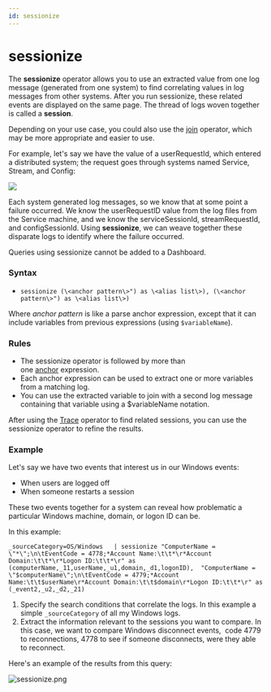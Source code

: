 ```yaml
---
id: sessionize
---
```


# sessionize

The **sessionize** operator allows you to use an extracted value from
one log message (generated from one system) to find correlating values
in log messages from other systems. After you run sessionize, these
related events are displayed on the same page. The thread of logs woven
together is called a **session**.

Depending on your use case, you could also use the
[join](join.md "join") operator, which may be more appropriate and
easier to use.

For example, let's say we have the value of a userRequestId, which
entered a distributed system; the request goes through systems named
Service, Stream, and Config:

![](../../static/img/Search-Query-Language/Search-Operators/sessionize/../../../../Assets/Media_Repo_for_Search/Sessionize_layout_574x155.png)

Each system generated log messages, so we know that at some point a
failure occurred. We know the userRequestID value from the log files
from the Service machine, and we know the serviceSessionId,
streamRequestId, and configSessionId. Using **sessionize**, we can weave
together these disparate logs to identify where the failure occurred.

Queries using sessionize cannot be added to a Dashboard.

### Syntax

* `sessionize (\<anchor pattern\>") as \<alias list\>), (\<anchor pattern\>") as \<alias list\>) `

Where *anchor pattern* is like a parse anchor expression, except that it
can include variables from previous expressions (using `$variableName`).

### Rules

* The sessionize operator is followed by more than
    one [anchor](../01-Parse-Operators/01-Parse-Predictable-Patterns-Using-an-Anchor.md "Parse Operator") expression.
* Each anchor expression can be used to extract one or more variables
    from a matching log.
* You can use the extracted variable to join with a second log message
    containing that variable using a $variableName notation.

After using the [Trace](trace.md "trace") operator to find related
sessions, you can use the sessionize operator to refine the results.

### Example

Let's say we have two events that interest us in our Windows events:

* When users are logged off
* When someone restarts a session

These two events together for a system can reveal how problematic a
particular Windows machine, domain, or logon ID can be.

In this example:

`_sourceCategory=OS/Windows   | sessionize "ComputerName = \"*\";\n\tEventCode = 4778;*Account Name:\t\t*\r*Account Domain:\t\t*\r*Logon ID:\t\t*\r" as (computerName,_11,userName,_u1,domain,_d1,logonID),  "ComputerName = \"$computerName\";\n\tEventCode = 4779;*Account Name:\t\t$userName\r*Account Domain:\t\t$domain\r*Logon ID:\t\t*\r" as (_event2,_u2,_d2,_21)`

1.  Specify the search conditions that correlate the logs. In this
    example a simple `_sourceCategory` of all my Windows logs.
2.  Extract the information relevant to the sessions you want to
    compare. In this case, we want to compare Windows disconnect
    events,  code 4779 to reconnections, 4778 to see if someone
    disconnects, were they able to reconnect.

Here's an example of the results from this query:

![sessionize.png](../../static/img/Search-Query-Language/Search-Operators/sessionize/sessionize.png)

 

 
